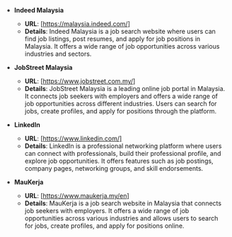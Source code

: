 - **Indeed Malaysia**
  - **URL**: [https://malaysia.indeed.com/]
  - **Details**: Indeed Malaysia is a job search website where users can find job listings, post resumes, and apply for job positions in Malaysia. It offers a wide range of job opportunities across various industries and sectors.

- **JobStreet Malaysia**
  - **URL**: [https://www.jobstreet.com.my/]
  - **Details**: JobStreet Malaysia is a leading online job portal in Malaysia. It connects job seekers with employers and offers a wide range of job opportunities across different industries. Users can search for jobs, create profiles, and apply for positions through the platform.

- **LinkedIn**
  - **URL**: [https://www.linkedin.com/]
  - **Details**: LinkedIn is a professional networking platform where users can connect with professionals, build their professional profile, and explore job opportunities. It offers features such as job postings, company pages, networking groups, and skill endorsements.

- **MauKerja**
  - **URL**: [https://www.maukerja.my/en]
  - **Details**: MauKerja is a job search website in Malaysia that connects job seekers with employers. It offers a wide range of job opportunities across various industries and allows users to search for jobs, create profiles, and apply for positions online.
